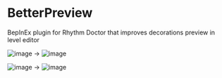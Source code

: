 # BetterPreview
BepInEx plugin for Rhythm Doctor that improves decorations preview in level editor

![image](https://github.com/user-attachments/assets/87e04f76-eb4c-4a2d-965f-c8dfe3f52e4b) ->
![image](https://github.com/user-attachments/assets/48b0510f-713e-4cc9-a9fe-0ecb410dcd36)

![image](https://github.com/user-attachments/assets/26b2026e-d91a-4ad4-991c-257c90bf66b9) ->
![image](https://github.com/user-attachments/assets/4ae591f2-7546-451f-a94d-2ef6b9020fef)
